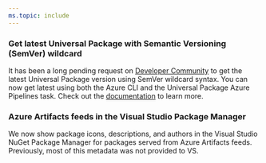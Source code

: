 ```yaml
---
ms.topic: include
---
```


### Get latest Universal Package with Semantic Versioning (SemVer) wildcard

It has been a long pending request on [Developer Community](https://developercommunity.visualstudio.com/idea/366403/support-version-ranges-and-wildcards-when-installi.html?childToView=606540#comment-606540) to get the latest Universal Package version using SemVer wildcard syntax. You can now get latest using both the Azure CLI and the Universal Package Azure Pipelines task. Check out the [documentation](/azure/devops/artifacts/quickstarts/universal-packages?tabs=azuredevops&view=azure-devops&preserve-view=true#download-the-latest-version) to learn more. 

### Azure Artifacts feeds in the Visual Studio Package Manager

We now show package icons, descriptions, and authors in the Visual Studio NuGet Package Manager for packages served from Azure Artifacts feeds. Previously, most of this metadata was not provided to VS.